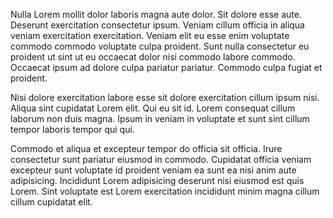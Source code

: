 Nulla Lorem mollit dolor laboris magna aute dolor. Sit dolore esse aute. Deserunt exercitation consectetur ipsum. Veniam cillum officia in aliqua veniam exercitation exercitation. Veniam elit eu esse enim voluptate commodo commodo voluptate culpa proident. Sunt nulla consectetur eu proident ut sint ut eu occaecat dolor nisi commodo labore commodo. Occaecat ipsum ad dolore culpa pariatur pariatur. Commodo culpa fugiat et proident.

Nisi dolore exercitation labore esse sit dolore exercitation cillum ipsum nisi. Aliqua sint cupidatat Lorem elit. Qui eu sit id. Lorem consequat cillum laborum non duis magna. Ipsum in veniam in voluptate et sunt sint cillum tempor laboris tempor qui qui.

Commodo et aliqua et excepteur tempor do officia sit officia. Irure consectetur sunt pariatur eiusmod in commodo. Cupidatat officia veniam excepteur sunt voluptate id proident veniam ea sunt ea nisi anim aute adipisicing. Incididunt Lorem adipisicing deserunt nisi eiusmod est quis Lorem. Sint voluptate est Lorem exercitation incididunt minim magna cillum cillum cupidatat elit.